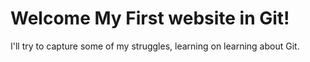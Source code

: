 # Welcome My First website in Git!
 
I'll try to capture some of my struggles, learning on learning about Git.
